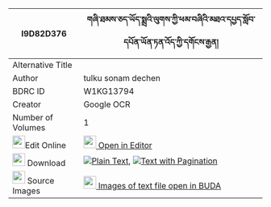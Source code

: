 |I9D82D376|གཞི་ཐམས་ཅད་ཡོད་སྨྲའི་ལུགས་ཀྱི་ཕམ་བཞིའི་མཐའ་དཔྱད་སློབ་དཔོན་ཡོན་ཏན་འོད་ཀྱི་དགོངས་རྒྱན། 
| --- | --- 
|Alternative Title |
|Author| tulku sonam dechen
|BDRC ID | W1KG13794
|Creator | Google OCR
|Number of Volumes| 1
|<img width="25" src="https://img.icons8.com/color/25/000000/edit-property.png">Edit Online| [<img width="25" src="https://avatars.githubusercontent.com/u/45091458?s=200&v=4"> Open in Editor](http://editor.openpecha.org/I9D82D376)
|<img width="25" src="https://img.icons8.com/fluent/48/000000/download-2.png"/>  Download | [![](https://img.icons8.com/color/20/000000/txt.png)Plain Text](https://github.com/Openpecha/I9D82D376/releases/download/v1/shyi_tamche_yoma_i_luk_kyi_pam_plain_I9D82D376.zip), [![](https://img.icons8.com/color/20/000000/txt.png)Text with Pagination](https://github.com/Openpecha/I9D82D376/releases/download/v1/shyi_tamche_yoma_i_luk_kyi_pam_pages_I9D82D376.zip)
|<img width="25" src="https://img.icons8.com/plasticine/100/000000/pictures-folder.png"/>  Source Images | [<img width="25" src="https://library.bdrc.io/icons/BUDA-small.svg"> Images of text file open in BUDA](https://library.bdrc.io/show/bdr:W1KG13794)